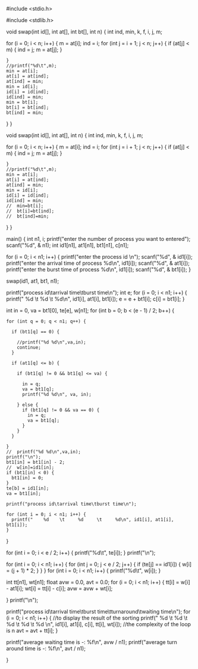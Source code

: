 #include <stdio.h>

#include <stdlib.h>


void swap(int id[], int at[], int bt[], int n) {
  int ind, min, k, f, i, j, m;

  for (i = 0; i < n; i++) {
    m = at[i];
    ind = i;
    for (int j = i + 1; j < n; j++) {
      if (at[j] < m) {
        ind = j;
        m = at[j];
      }

    }
    //printf("%d\t",m);
    min = at[i];
    at[i] = at[ind];
    at[ind] = min;
    min = id[i];
    id[i] = id[ind];
    id[ind] = min;
    min = bt[i];
    bt[i] = bt[ind];
    bt[ind] = min;
  }
}

void swap(int id[], int at[], int n) {
  int ind, min, k, f, i, j, m;

  for (i = 0; i < n; i++) {
    m = at[i];
    ind = i;
    for (int j = i + 1; j < n; j++) {
      if (at[j] < m) {
        ind = j;
        m = at[j];
      }

    }
    //printf("%d\t",m);
    min = at[i];
    at[i] = at[ind];
    at[ind] = min;
    min = id[i];
    id[i] = id[ind];
    id[ind] = min;
    //	min=bt[i];
    //	bt[i]=bt[ind];
    //	bt[ind]=min;
  }
}

main() {
  int n1, i;
  printf("enter the number of process you want to entered");
  scanf("%d", & n1);
  int id1[n1], at1[n1], bt1[n1], c[n1];

  for (i = 0; i < n1; i++) {
    printf("enter the process id  \n");
    scanf("%d", & id1[i]);
    printf("enter the arrival time of process %d\n", id1[i]);
    scanf("%d", & at1[i]);
    printf("enter the burst time of process %d\n", id1[i]);
    scanf("%d", & bt1[i]);
  }

  swap(id1, at1, bt1, n1);

  printf("process id\tarrival time\tburst time\n");
  int e;
  for (i = 0; i < n1; i++) {
    printf("    %d    \t     %d     \t     %d\n", id1[i], at1[i], bt1[i]);
    e = e + bt1[i];
    c[i] = bt1[i];
  }

  int in = 0, va = bt1[0], te[e], w[n1];
  for (int b = 0; b < (e - 1) / 2; b++) {

    for (int q = 0; q < n1; q++) {

      if (bt1[q] == 0) {

        //printf("%d %d\n",va,in);
        continue;
      }

      if (at1[q] <= b) {

        if (bt1[q] != 0 && bt1[q] <= va) {

          in = q;
          va = bt1[q];
          printf("%d %d\n", va, in);

        } else {
          if (bt1[q] != 0 && va == 0) {
            in = q;
            va = bt1[q];
          }
        }
      }

    }
    //	printf("%d %d\n",va,in);  
    printf("\n");
    bt1[in] = bt1[in] - 2;
    //	w[in]=id1[in];
    if (bt1[in] < 0) {
      bt1[in] = 0;
    }
    te[b] = id1[in];
    va = bt1[in];

    printf("process id\tarrival time\tburst time\n");

    for (int i = 0; i < n1; i++) {
      printf("    %d    \t     %d     \t     %d\n", id1[i], at1[i], bt1[i]);
    }
  }

  for (int i = 0; i < e / 2; i++) {
    printf("%d\t", te[i]);
  }
  printf("\n");

  for (int i = 0; i < n1; i++) {
    for (int j = 0; j < e / 2; j++) {
      if (te[j] == id1[i]) {
        w[i] = (j + 1) * 2;
      }
    }
  }
  for (int i = 0; i < n1; i++) {
    printf("%d\t", w[i]);
  }

  int tt[n1], wt[n1];
  float avw = 0.0, avt = 0.0;
  for (i = 0; i < n1; i++) {
    tt[i] = w[i] - at1[i];
    wt[i] = tt[i] - c[i];
    avw = avw + wt[i];

  }
  printf("\n");

  printf("process id\tarrival time\tburst time\tturnaround\twaiting time\n");
  for (i = 0; i < n1; i++) { //to display the result of the sorting 
    printf("    %d    \t     %d     \t    %d     \t    %d    \t     %d  \n", id1[i], at1[i], c[i], tt[i], wt[i]); //the complexity of the loop is n
    avt = avt + tt[i];
  }

  printf("average waiting time is -: %f\n", avw / n1);
  printf("average turn around time is -: %f\n", avt / n1);

}
